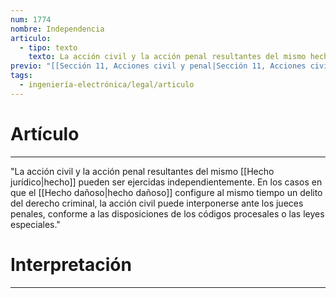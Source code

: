 ```yaml
---
num: 1774
nombre: Independencia
articulo:
  - tipo: texto
    texto: La acción civil y la acción penal resultantes del mismo hecho pueden ser ejercidas independientemente. En los casos en que el hecho dañoso configure al mismo tiempo un delito del derecho criminal, la acción civil puede interponerse ante los jueces penales, conforme a las disposiciones de los códigos procesales o las leyes especiales.
previo: "[[Sección 11, Acciones civil y penal|Sección 11, Acciones civil y penal]]"
tags:
  - ingeniería-electrónica/legal/articulo
---
```

# Artículo
---
"La acción civil y la acción penal resultantes del mismo [[Hecho jurídico|hecho]] pueden ser ejercidas independientemente. En los casos en que el [[Hecho dañoso|hecho dañoso]] configure al mismo tiempo un delito del derecho criminal, la acción civil puede interponerse ante los jueces penales, conforme a las disposiciones de los códigos procesales o las leyes especiales."

# Interpretación
---
